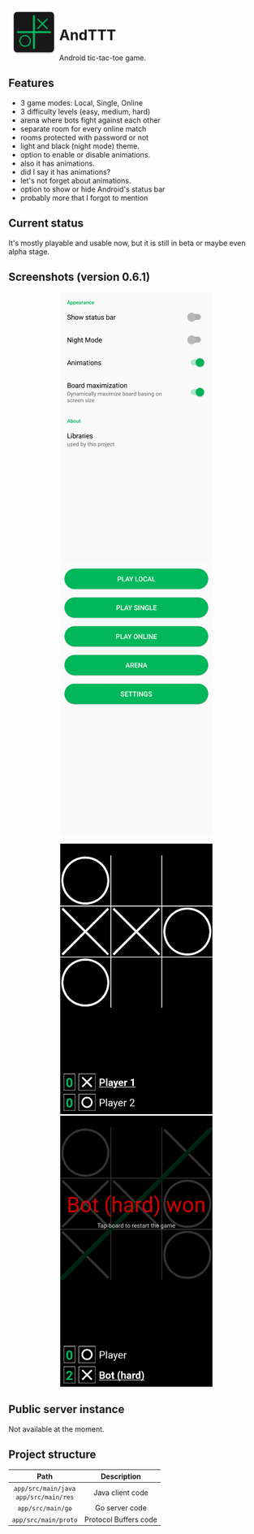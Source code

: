 <img style="float: left;" src="app/src/main/ic_launcher-web.png" width="100">

# AndTTT

Android tic-tac-toe game.

## Features

- 3 game modes: Local, Single, Online
- 3 difficulty levels (easy, medium, hard)
- arena where bots fight against each other
- separate room for every online match
- rooms protected with password or not
- light and black (night mode) theme.
- option to enable or disable animations.
- also it has animations.
- did I say it has animations?
- let's not forget about animations.
- option to show or hide Android's status bar
- probably more that I forgot to mention

## Current status

It's mostly playable and usable now, but it is still in beta or maybe even alpha stage.

## Screenshots (version 0.6.1)

<p align="center"><img src="screenshots/settings.png" width=300> <img src="screenshots/menu.png" width=300></p>

<p align="center"><img src="screenshots/local.png" width=300> <img src="screenshots/single.png" width=300></p>

## Public server instance

Not available at the moment.

## Project structure

| Path | Description |
|:----:|:-----------:|
| `app/src/main/java`<br>`app/src/main/res` | Java client code |
| `app/src/main/go` | Go server code |
| `app/src/main/proto` | Protocol Buffers code |
